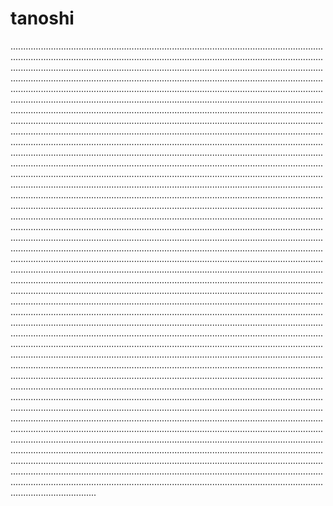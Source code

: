 # tanoshi

..........................................................................................................................................................................................................................................................................................................................................................................................................................................................................................................................................................................................................................................................................................................................................................................................................................................................................................................................................................................................................................................................................................................................................................................................................................................................................................................................................................................................................................................................................................................................................................................................................................................................................................................................................................................................................................................................................................................................................................................................................................................................................................................................................................................................................................................................................................................................................................................................................................................................................................................................................................................................................................................................................................................................................................................................................................................................................................................................................................................................................................................................................................................................................................................................................................................................................................................................................................................................................................................................................................................................................................................................................................................................................................................................................................................................................................................................................................................................................................................................................................................................................................................................................................................................................................................................................................................................................................................................................................................................................................................................................................................................................................................................................................................................................................................................................................................................................................................................................................................................................................................................................................................................................................................................................................................................................................................................................................................................................................................................